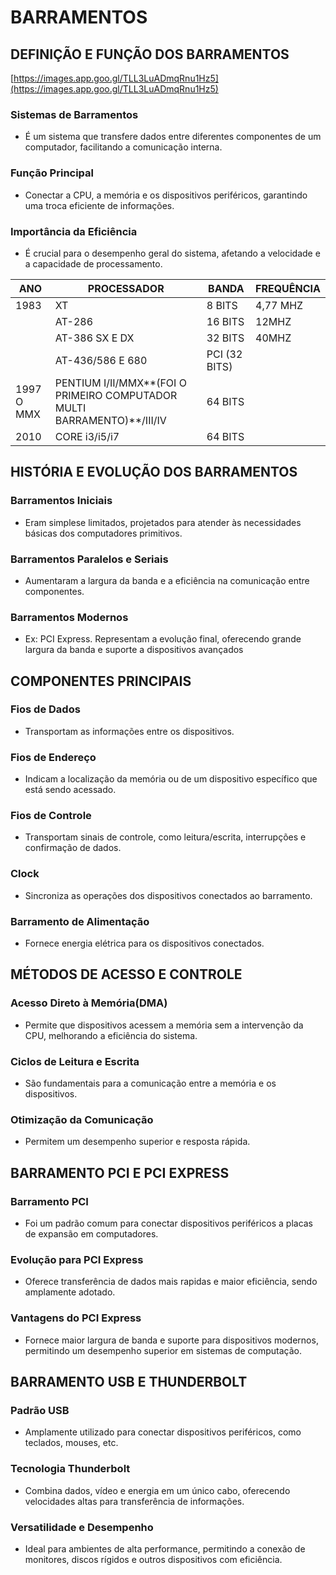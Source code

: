 # BARRAMENTOS

## DEFINIÇÃO E FUNÇÃO DOS BARRAMENTOS

[https://images.app.goo.gl/TLL3LuADmqRnu1Hz5](https://images.app.goo.gl/TLL3LuADmqRnu1Hz5)

### Sistemas de Barramentos

- É um sistema que transfere dados entre diferentes componentes de um computador, facilitando a comunicação interna.

### Função Principal

- Conectar a CPU, a memória e os dispositivos periféricos, garantindo uma troca eficiente de informações.

### Importância da Eficiência

- É crucial para o desempenho geral do sistema, afetando a velocidade e a capacidade de processamento.

| ANO | PROCESSADOR | BANDA | FREQUÊNCIA |
| --- | --- | --- | --- |
| 1983 | XT | 8 BITS | 4,77 MHZ |
|  | AT-286 | 16 BITS | 12MHZ |
|  | AT-386 SX E DX | 32 BITS | 40MHZ |
|  | AT-436/586 E 680 | PCI (32 BITS) |  |
| 1997 O MMX | PENTIUM I/II/MMX**(FOI O PRIMEIRO COMPUTADOR MULTI BARRAMENTO)**/III/IV | 64 BITS |  |
| 2010 | CORE i3/i5/i7 | 64 BITS |  |

## HISTÓRIA E EVOLUÇÃO DOS BARRAMENTOS

### Barramentos Iniciais

- Eram simplese limitados, projetados para atender às necessidades básicas dos computadores primitivos.

### Barramentos Paralelos e Seriais

- Aumentaram a largura da banda e a eficiência na comunicação entre componentes.

### Barramentos Modernos

- Ex: PCI Express. Representam a evolução final, oferecendo grande largura da banda e suporte a dispositivos avançados

## COMPONENTES PRINCIPAIS

### Fios de Dados

- Transportam as informações entre os dispositivos.

### Fios de Endereço

- Indicam a localização da memória ou de um dispositivo específico que está sendo acessado.

### Fios de Controle

- Transportam sinais de controle, como leitura/escrita, interrupções e confirmação de dados.

### Clock

- Sincroniza as operações dos dispositivos conectados ao barramento.

### Barramento de Alimentação

- Fornece energia elétrica para os dispositivos conectados.

## MÉTODOS DE ACESSO E CONTROLE

### Acesso Direto à Memória(DMA)

- Permite que dispositivos acessem a memória sem a intervenção da CPU, melhorando a eficiência do sistema.

### Ciclos de Leitura e Escrita

- São fundamentais para a comunicação entre a memória e os dispositivos.

### Otimização da Comunicação

- Permitem um desempenho superior e resposta rápida.

## BARRAMENTO PCI E PCI EXPRESS

### Barramento PCI

- Foi um padrão comum para conectar dispositivos periféricos a placas de expansão em computadores.

### Evolução para PCI Express

- Oferece transferência de dados mais rapidas e maior eficiência, sendo amplamente adotado.

### Vantagens do PCI Express

- Fornece maior largura de banda e suporte para dispositivos modernos, permitindo um desempenho superior em sistemas de computação.

## BARRAMENTO USB E THUNDERBOLT

### Padrão USB

- Amplamente utilizado para conectar dispositivos periféricos, como teclados, mouses, etc.

### Tecnologia Thunderbolt

- Combina dados, vídeo e energia em um único cabo, oferecendo velocidades altas para transferência de informações.

### Versatilidade e Desempenho

- Ideal para ambientes de alta performance, permitindo a conexão de monitores, discos rígidos e outros dispositivos com eficiência.